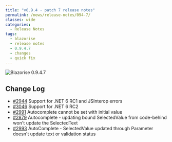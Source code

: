 ```yaml
---
title: "v0.9.4 - patch 7 release notes"
permalink: /news/release-notes/094-7/
classes: wide
categories:
  - Release Notes
tags:
  - blazorise
  - release notes
  - 0.9.4.7
  - changes
  - quick fix
---
```


<img src="/assets/images/news/094/v094-7.png" alt="Blazorise 0.9.4.7" />

## Change Log

- [#2944](https://github.com/Megabit/Blazorise/issues/2944) Support for .NET 6 RC1 and JSInterop errors
- [#3046](https://github.com/Megabit/Blazorise/issues/3046) Support for .NET 6 RC2
- [#2991](https://github.com/Megabit/Blazorise/issues/2991) Autocomplete cannot be set with initial value
- [#2879](https://github.com/Megabit/Blazorise/issues/2879) Autocomplete - updating bound SelectedValue from code-behind won't update the SelectedText
- [#2993](https://github.com/Megabit/Blazorise/issues/2993) AutoComplete - SelectedValue updated through Parameter doesn't update text or validation status